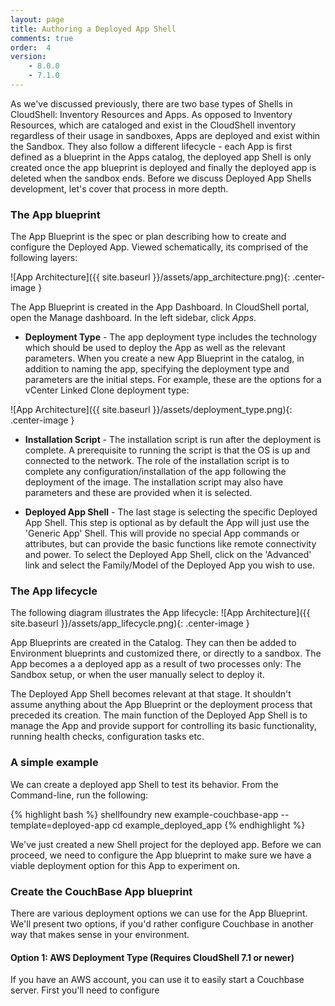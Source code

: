 ```yaml
---
layout: page
title: Authoring a Deployed App Shell
comments: true
order:  4
version:
    - 8.0.0
    - 7.1.0
---
```


As we've discussed previously, there are two base types of Shells in CloudShell: Inventory Resources and Apps.
As opposed to Inventory Resources, which are cataloged and exist in the CloudShell inventory regardless of their
usage in sandboxes, Apps are deployed and exist within the Sandbox. They also follow a different lifecycle - each App is first
defined as a blueprint in the Apps catalog, the deployed app Shell is only created once the app blueprint is deployed and finally the deployed app is deleted when the sandbox ends. Before we discuss Deployed App Shells development, let's cover that process in more depth.

### The App blueprint

The App Blueprint is the spec or plan describing how to create and configure the Deployed App. Viewed schematically,
its comprised of the following layers:

![App Architecture]({{ site.baseurl }}/assets/app_architecture.png){: .center-image }

The App Blueprint is created in the App Dashboard. In CloudShell portal, open the Manage dashboard. In the left sidebar, click _Apps_.

* **Deployment Type** - The app deployment type includes the technology which should be used to deploy the App as well as the relevant parameters. When you create a new App Blueprint in the catalog, in addition to naming the app, specifying the deployment type and parameters are the initial steps. For example, these are the options for a vCenter Linked Clone deployment type:

![App Architecture]({{ site.baseurl }}/assets/deployment_type.png){: .center-image }

* **Installation Script** - The installation script is run after the deployment is complete. A prerequisite to running
the script is that the OS is up and connected to the network. The role of the installation script is to complete any
configuration/installation of the app following the deployment of the image. The installation script may also have parameters
and these are provided when it is selected.

* **Deployed App Shell** - The last stage is selecting the specific Deployed App Shell. This step is optional as by default the App will just use the 'Generic App' Shell. This will provide no special App commands or attributes, but can provide the basic functions like remote connectivity and power. To select the Deployed App Shell, click on the 'Advanced' link and select the Family/Model of the Deployed App you wish to use.

### The App lifecycle

The following diagram illustrates the App lifecycle:
![App Architecture]({{ site.baseurl }}/assets/app_lifecycle.png){: .center-image }

App Blueprints are created in the Catalog. They can then be added to Environment blueprints and customized there, or directly to a sandbox. The App becomes a a deployed app as a result of two processes only: The Sandbox setup, or when the user manually select to deploy it.

The Deployed App Shell becomes relevant at that stage. It shouldn't assume anything about the App Blueprint or the deployment process that preceded its creation. The main function of the Deployed App Shell is to manage the App and provide support for controlling its basic functionality, running health checks, configuration tasks etc.

### A simple example

We can create a deployed app Shell to test its behavior.
From the Command-line, run the following:

{% highlight bash %}
shellfoundry new example-couchbase-app --template=deployed-app
cd example_deployed_app
{% endhighlight %}

We've just created a new Shell project for the deployed app. Before we can proceed, we need to configure the App blueprint
to make sure we have a viable deployment option for this App to experiment on.

### Create the CouchBase App blueprint

There are various deployment options we can use for the App Blueprint. We'll present two options, if you'd rather
configure Couchbase in another way that makes sense in your environment.

#### Option 1: AWS Deployment Type (Requires CloudShell 7.1 or newer)

If you have an AWS account, you can use it to easily start a Couchbase server.
First you'll need to configure
